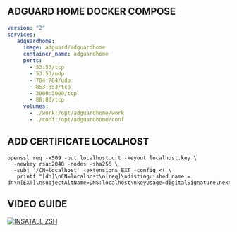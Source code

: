 ## ADGUARD HOME DOCKER COMPOSE

```yaml
version: "2"
services:
   adguardhome:
     image: adguard/adguardhome
     container_name: adguardhome
     ports:
       - 53:53/tcp
       - 53:53/udp
       - 784:784/udp
       - 853:853/tcp
       - 3000:3000/tcp
       - 88:80/tcp
     volumes:
       - ./work:/opt/adguardhome/work
       - ./conf:/opt/adguardhome/conf
```

## ADD CERTIFICATE LOCALHOST

```console
openssl req -x509 -out localhost.crt -keyout localhost.key \
  -newkey rsa:2048 -nodes -sha256 \
  -subj '/CN=localhost' -extensions EXT -config <( \
   printf "[dn]\nCN=localhost\n[req]\ndistinguished_name = dn\n[EXT]\nsubjectAltName=DNS:localhost\nkeyUsage=digitalSignature\nextendedKeyUsage=serverAuth")
```
## VIDEO GUIDE

[![INSATALL ZSH](https://i.ytimg.com/vi/A4FTz2vLCMo/maxresdefault.jpg)](https://www.youtube.com/watch?v=yfq1H9bT8c4)
